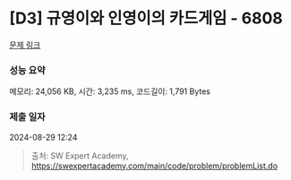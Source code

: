 # [D3] 규영이와 인영이의 카드게임 - 6808 

[문제 링크](https://swexpertacademy.com/main/code/problem/problemDetail.do?contestProbId=AWgv9va6HnkDFAW0) 

### 성능 요약

메모리: 24,056 KB, 시간: 3,235 ms, 코드길이: 1,791 Bytes

### 제출 일자

2024-08-29 12:24



> 출처: SW Expert Academy, https://swexpertacademy.com/main/code/problem/problemList.do